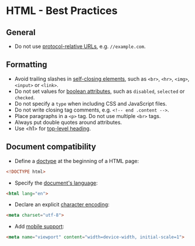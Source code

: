# HTML - Best Practices

## General

* Do not use [protocol-relative URLs](https://www.paulirish.com/2010/the-protocol-relative-url/), e.g. `//example.com`.

## Formatting

* Avoid trailing slashes in [self-closing elements](http://w3c.github.io/html/single-page.html#void-elements), such as `<br>`, `<hr>`, `<img>`, `<input>` or `<link>`.
* Do not set values for [boolean attributes](https://html.spec.whatwg.org/multipage/infrastructure.html#boolean-attributes), such as `disabled`, `selected` or `checked`.
* Do not specify a `type` when including CSS and JavaScript files.
* Do not write closing tag comments, e.g. `<!-- end .content -->`.
* Place paragraphs in a `<p>` tag. Do not use multiple `<br>` tags.
* Always put double quotes around attributes.
* Use &lt;h1&gt; for [top-level heading](https://www.w3.org/QA/Tips/Use_h1_for_Title).

## Document compatibility

* Define a [doctype](https://www.w3.org/QA/Tips/Doctype) at the beginning of a HTML page:

```html
<!DOCTYPE html>
```

* Specify the [document's language](https://www.w3.org/International/questions/qa-html-language-declarations):

```html
<html lang="en">
```

* Declare an explicit [character encoding](https://developer.mozilla.org/en-US/docs/Web/HTML/Element/meta#attr-charset):

```html
<meta charset="utf-8">
```

* Add [mobile support](https://developer.mozilla.org/en/docs/Mozilla/Mobile/Viewport_meta_tag):

```html
<meta name="viewport" content="width=device-width, initial-scale=1">
```
